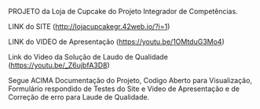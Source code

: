 PROJETO da Loja de Cupcake do Projeto Integrador de Competências.

LINK do SITE (http://lojacupcakegr.42web.io/?i=1)

LINK do VIDEO de Apresentação (https://youtu.be/1OMtduG3Mo4)

Link do Video da Solução de Laudo de Qualidade (https://youtu.be/_Z6ujbfA3D8)

Segue ACIMA Documentação do Projeto, Codigo Aberto para Visualização, Formulário respondido de Testes do Site e Video de Apresentação e de Correção de erro para Laude de Qualidade.
